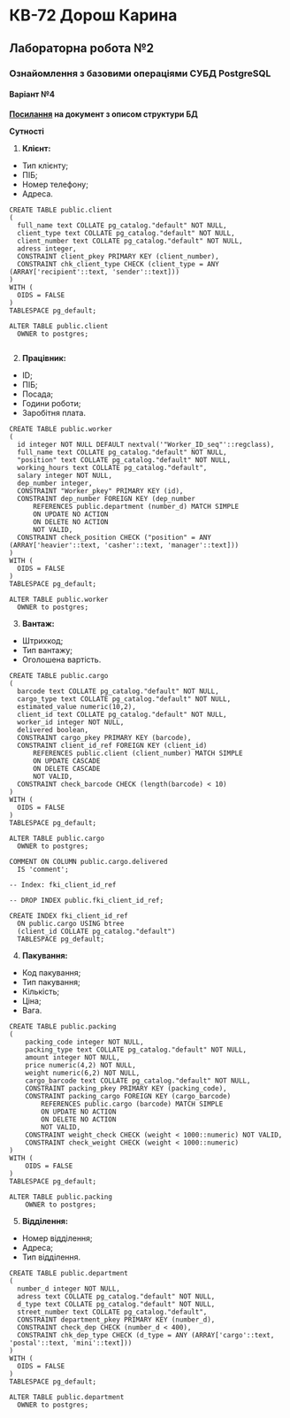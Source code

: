 #  КВ-72 Дорош Карина
##  Лабораторна робота №2
### Ознайомлення з базовими операціями СУБД PostgreSQL
#### Варіант №4
**[Посилання](https://docs.google.com/document/d/1HRYdYICEkETOSFuok1jywzDriqnLt-tQhTs8fu8qGAs/edit?usp=sharing) на документ з описом структури БД**  
   
   **Сутності**
1) **Клієнт:**
  - Тип клієнту;
  - ПІБ;
  - Номер телефону;
  - Адреса.
  ```
CREATE TABLE public.client
(
    full_name text COLLATE pg_catalog."default" NOT NULL,
    client_type text COLLATE pg_catalog."default" NOT NULL,
    client_number text COLLATE pg_catalog."default" NOT NULL,
    adress integer,
    CONSTRAINT client_pkey PRIMARY KEY (client_number),
    CONSTRAINT chk_client_type CHECK (client_type = ANY (ARRAY['recipient'::text, 'sender'::text]))
)
WITH (
    OIDS = FALSE
)
TABLESPACE pg_default;

ALTER TABLE public.client
    OWNER to postgres;
    
 ```

2) **Працівник:**
  - ID;
  - ПІБ;
  - Посада;
  - Години роботи;
  - Заробітня плата.
  ```
CREATE TABLE public.worker
(
    id integer NOT NULL DEFAULT nextval('"Worker_ID_seq"'::regclass),
    full_name text COLLATE pg_catalog."default" NOT NULL,
    "position" text COLLATE pg_catalog."default" NOT NULL,
    working_hours text COLLATE pg_catalog."default",
    salary integer NOT NULL,
    dep_number integer,
    CONSTRAINT "Worker_pkey" PRIMARY KEY (id),
    CONSTRAINT dep_number FOREIGN KEY (dep_number
        REFERENCES public.department (number_d) MATCH SIMPLE
        ON UPDATE NO ACTION
        ON DELETE NO ACTION
        NOT VALID,
    CONSTRAINT check_position CHECK ("position" = ANY (ARRAY['heavier'::text, 'casher'::text, 'manager'::text]))
)
WITH (
    OIDS = FALSE
)
TABLESPACE pg_default;

ALTER TABLE public.worker
    OWNER to postgres;
```
3) **Вантаж:**
  - Штрихкод;
  - Тип вантажу;
  - Оголошена вартість.
  ``` 
CREATE TABLE public.cargo
(
    barcode text COLLATE pg_catalog."default" NOT NULL,
    cargo_type text COLLATE pg_catalog."default" NOT NULL,
    estimated_value numeric(10,2),
    client_id text COLLATE pg_catalog."default" NOT NULL,
    worker_id integer NOT NULL,
    delivered boolean,
    CONSTRAINT cargo_pkey PRIMARY KEY (barcode),
    CONSTRAINT client_id_ref FOREIGN KEY (client_id)
        REFERENCES public.client (client_number) MATCH SIMPLE
        ON UPDATE CASCADE
        ON DELETE CASCADE
        NOT VALID,
    CONSTRAINT check_barcode CHECK (length(barcode) < 10)
)
WITH (
    OIDS = FALSE
)
TABLESPACE pg_default;

ALTER TABLE public.cargo
    OWNER to postgres;

COMMENT ON COLUMN public.cargo.delivered
    IS 'comment';

-- Index: fki_client_id_ref

-- DROP INDEX public.fki_client_id_ref;

CREATE INDEX fki_client_id_ref
    ON public.cargo USING btree
    (client_id COLLATE pg_catalog."default")
    TABLESPACE pg_default;
 ```
4) **Пакування:**
  - Код пакування;
  - Тип пакування;
  - Кількість;
  - Ціна;
  - Вага.
```
CREATE TABLE public.packing
(
    packing_code integer NOT NULL,
    packing_type text COLLATE pg_catalog."default" NOT NULL,
    amount integer NOT NULL,
    price numeric(4,2) NOT NULL,
    weight numeric(6,2) NOT NULL,
    cargo_barcode text COLLATE pg_catalog."default" NOT NULL,
    CONSTRAINT packing_pkey PRIMARY KEY (packing_code),
    CONSTRAINT packing_cargo FOREIGN KEY (cargo_barcode)
        REFERENCES public.cargo (barcode) MATCH SIMPLE
        ON UPDATE NO ACTION
        ON DELETE NO ACTION
        NOT VALID,
    CONSTRAINT weight_check CHECK (weight < 1000::numeric) NOT VALID,
    CONSTRAINT check_weight CHECK (weight < 1000::numeric)
)
WITH (
    OIDS = FALSE
)
TABLESPACE pg_default;

ALTER TABLE public.packing
    OWNER to postgres;
  ```
  
5) **Відділення:**
  - Номер відділення;
  - Адреса;
  - Тип відділення.
  ```
  CREATE TABLE public.department
(
    number_d integer NOT NULL,
    adress text COLLATE pg_catalog."default" NOT NULL,
    d_type text COLLATE pg_catalog."default" NOT NULL,
    street_number text COLLATE pg_catalog."default",
    CONSTRAINT department_pkey PRIMARY KEY (number_d),
    CONSTRAINT check_dep CHECK (number_d < 400),
    CONSTRAINT chk_dep_type CHECK (d_type = ANY (ARRAY['cargo'::text, 'postal'::text, 'mini'::text]))
)
WITH (
    OIDS = FALSE
)
TABLESPACE pg_default;

ALTER TABLE public.department
    OWNER to postgres;
  ```


